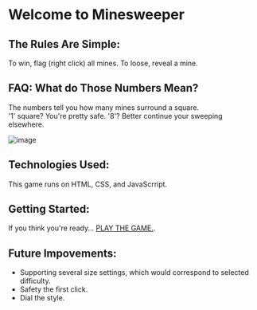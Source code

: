 # Welcome to Minesweeper
## The Rules Are Simple: 
To win, flag (right click) all mines. To loose, reveal a mine. 
## FAQ: What do Those Numbers Mean? 
The numbers tell you how many mines surround a square. <br> '1' square? You're pretty safe. '8'? Better continue your sweeping elsewhere.

![image](https://i.imgur.com/DpzGIq8.png)



## Technologies Used:
This game runs on HTML, CSS, and JavaScrript. <br>

## Getting Started:
If you think you're ready... [PLAY THE GAME.](https://dacopro.github.io/minesweeper/).

## Future Impovements:
- Supporting several size settings, which would correspond to selected difficulty.
- Safety the first click.
- Dial the style.
